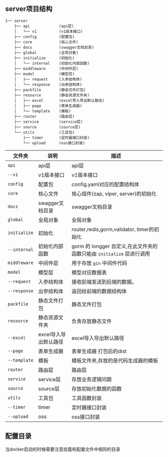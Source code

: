 ## server项目结构

```shell
├── server
    ├── api             (api层)
    │   └── v1          (v1版本接口)
    ├── config          (配置包)
    ├── core            (核心文件)
    ├── docs            (swagger文档目录)
    ├── global          (全局对象)                    
    ├── initialize      (初始化)                        
    │   └── internal    (初始化内部函数)                            
    ├── middleware      (中间件层)                        
    ├── model           (模型层)                    
    │   ├── request     (入参结构体)                        
    │   └── response    (出参结构体)                            
    ├── packfile        (静态文件打包)                        
    ├── resource        (静态资源文件夹)                        
    │   ├── excel       (excel导入导出默认路径)                        
    │   ├── page        (表单生成器)                        
    │   └── template    (模板)                            
    ├── router          (路由层)                    
    ├── service         (service层)                    
    ├── source          (source层)                    
    └── utils           (工具包)                    
        ├── timer       (定时器接口封装)                        
        └── upload      (oss接口封装)          
```

| 文件夹       | 说明                    | 描述                        |
| ------------ | ----------------------- | --------------------------- |
| `api`        | api层                   | api层 |
| `--v1`       | v1版本接口              | v1版本接口                  |
| `config`     | 配置包                  | config.yaml对应的配置结构体 |
| `core`       | 核心文件                | 核心组件(zap, viper, server)的初始化 |
| `docs`       | swagger文档目录         | swagger文档目录 |
| `global`     | 全局对象                | 全局对象 |
| `initialize` | 初始化 | router,redis,gorm,validator, timer的初始化 |
| `--internal` | 初始化内部函数 | gorm 的 longger 自定义,在此文件夹的函数只能由 `initialize` 层进行调用 |
| `middleware` | 中间件层 | 用于存放 `gin` 中间件代码 |
| `model`      | 模型层                  | 模型对应数据表              |
| `--request`  | 入参结构体              | 接收前端发送到后端的数据。  |
| `--response` | 出参结构体              | 返回给前端的数据结构体      |
| `packfile`   | 静态文件打包            | 静态文件打包 |
| `resource`   | 静态资源文件夹          | 负责存放静态文件                |
| `--excel` | excel导入导出默认路径 | excel导入导出默认路径 |
| `--page` | 表单生成器 | 表单生成器 打包后的dist |
| `--template` | 模板 | 模板文件夹,存放的是代码生成器的模板 |
| `router`     | 路由层                  | 路由层 |
| `service`    | service层               | 存放业务逻辑问题 |
| `source` | source层 | 存放初始化数据的函数 |
| `utils`      | 工具包                  | 工具函数封装            |
| `--timer` | timer | 定时器接口封装 |
| `--upload`      | oss                  | oss接口封装        |



## 配置目录

当docker启动的时候需要注意挂载和配置文件中相同的目录
